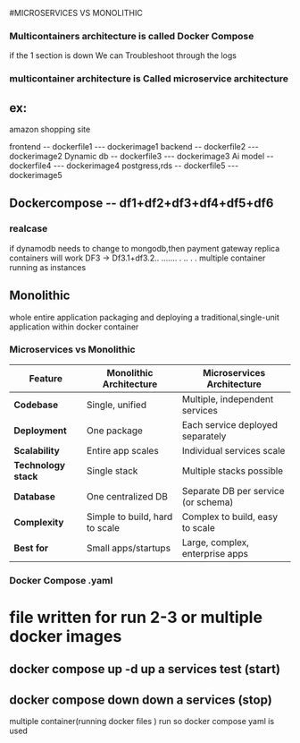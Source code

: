 #MICROSERVICES VS MONOLITHIC
###  Multicontainers architecture is called Docker Compose
if the 1 section is down We can Troubleshoot through the logs
### multicontainer architecture is Called microservice architecture
## ex:
amazon shopping site

frontend  --    dockerfile1 ---   dockerimage1
backend  --    dockerfile2 ---   dockerimage2
Dynamic db --    dockerfile3 ---   dockerimage3
Ai model --    dockerfile4 ---   dockerimage4
postgress,rds  --    dockerfile5 ---   dockerimage5

## Dockercompose -- df1+df2+df3+df4+df5+df6

### realcase
if dynamodb needs to change to mongodb,then payment gateway replica containers will work 
DF3 -> Df3.1+df3.2.. ....... . .. . .
multiple container running as instances

## Monolithic
whole entire application packaging and deploying a traditional,single-unit application within docker container

### Microservices vs Monolithic
| Feature              | Monolithic Architecture        | Microservices Architecture          |
| -------------------- | ------------------------------ | ----------------------------------- |
| **Codebase**         | Single, unified                | Multiple, independent services      |
| **Deployment**       | One package                    | Each service deployed separately    |
| **Scalability**      | Entire app scales              | Individual services scale           |
| **Technology stack** | Single stack                   | Multiple stacks possible            |
| **Database**         | One centralized DB             | Separate DB per service (or schema) |
| **Complexity**       | Simple to build, hard to scale | Complex to build, easy to scale     |
| **Best for**         | Small apps/startups            | Large, complex, enterprise apps     |

### Docker Compose .yaml
# file written for run 2-3 or multiple docker images

## docker compose up -d     up a services test (start)
## docker compose down      down a services (stop)

multiple container(running docker files ) run so docker compose yaml is used